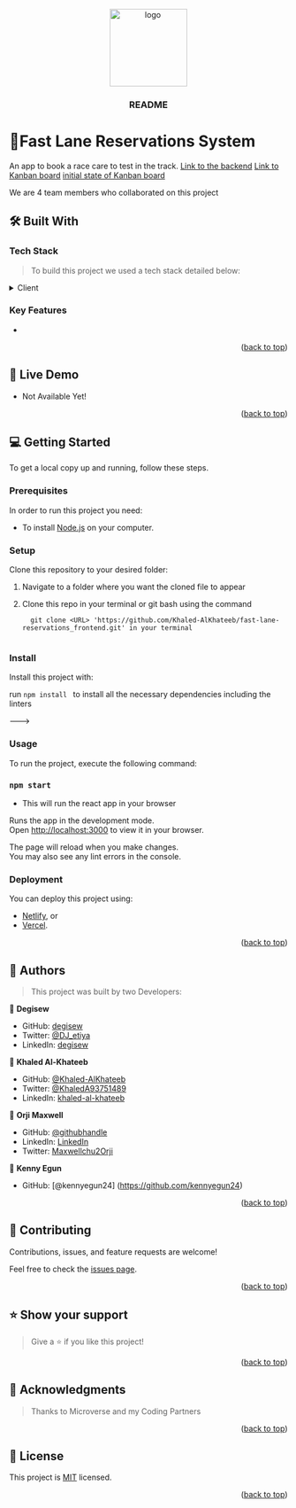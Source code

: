 <a id="readme-top"></a>

<div align="center">

  <img src="https://user-images.githubusercontent.com/108806646/203941212-a33b97da-6d84-4649-b763-4e8191c24805.png" alt="logo" width="140"  height="auto" />
  <br/>

<h3><b>README</b></h3>

</div>

# 📖Fast Lane Reservations System <a id="about-project"></a>

An app to book a race care to test in the track.
[Link to the backend](https://github.com/Khaled-AlKhateeb/fast-lane-reservation_backend)
[Link to Kanban board](https://github.com/users/Khaled-AlKhateeb/projects/1/views/1)
[initial state of Kanban board](https://drive.google.com/file/d/1LPhdzRAzrIWa33RCv5sKe1t3BbNt2Zgs/view?usp=sharing)

We are 4 team members who collaborated on this project

## 🛠 Built With <a id="built-with"></a>

### Tech Stack <a id="tech-stack"></a>

> To build this project we used a tech stack detailed below:

<details>
  <summary>Client</summary>
  <ul>
    <li><a href="https://reactjs.org/">React.js</a></li>
    <li><a href="https://redux.js.org/">Redux</a></li>
  </ul>
</details>

<!-- Features -->

### Key Features <a id="key-features"></a>

-

<p align="right">(<a href="#readme-top">back to top</a>)</p>

<!-- LIVE DEMO -->



## 🚀 Live Demo <a id="live-demo"></a>

- Not Available Yet!


<p align="right">(<a href="#readme-top">back to top</a>)</p>

<!-- GETTING STARTED -->

## 💻 Getting Started <a id="getting-started"></a>

To get a local copy up and running, follow these steps.

### Prerequisites

In order to run this project you need:

- To install [Node.js](https://nodejs.org/en/) on your computer.

### Setup

Clone this repository to your desired folder:

1. Navigate to a folder where you want the cloned file to appear

2. Clone this repo in your terminal or git bash using the command

   ```
     git clone <URL> 'https://github.com/Khaled-AlKhateeb/fast-lane-reservations_frontend.git' in your terminal
      
   ```

### Install

Install this project with:

run `npm install ` to install all the necessary dependencies including the linters

--->

### Usage

To run the project, execute the following command:

### `npm start`
- This will run the react app in your browser

Runs the app in the development mode.\
Open [http://localhost:3000](http://localhost:3000) to view it in your browser.

The page will reload when you make changes.\
You may also see any lint errors in the console.

### Deployment

You can deploy this project using:

- [Netlify](https://app.netlify.com), or
- [Vercel](https://vercel.com/).

<p align="right">(<a href="#readme-top">back to top</a>)</p>

<!-- AUTHORS -->

## 👥 Authors <a id="authors"></a>

> This project was built by two Developers:

👤 **Degisew**
- GitHub: [degisew](https://github.com/degisew)
- Twitter: [@DJ_etiya](https://twitter.com/Degisew-mengist)
- LinkedIn: [degisew](https://www.linkedin.com/in/degisew-mengist)

👤 **Khaled Al-Khateeb**
- GitHub: [@Khaled-AlKhateeb](https://github.com/Khaled-AlKhateeb)
- Twitter: [@KhaledA93751489](https://twitter.com/KhaledA93751489)
- LinkedIn: [khaled-al-khateeb](https://www.linkedin.com/in/khaled-al-khateeb-3a1013247/)

👤 **Orji Maxwell**
- GitHub: [@githubhandle](https://github.com/Maxwell011)
- LinkedIn: [LinkedIn](https://www.linkedin.com/in/chukwuemeka-maxwell/)
- Twitter: [Maxwellchu2Orji](https://Maxwellchu2Orji)

👤 **Kenny Egun**
- GitHub: [@kennyegun24] (https://github.com/kennyegun24)

<p align="right">(<a href="#readme-top">back to top</a>)</p>


<!-- CONTRIBUTING -->

## 🤝 Contributing <a id="contributing"></a>

Contributions, issues, and feature requests are welcome!

Feel free to check the [issues page](https://github.com/degisew/hello-react-front-end/issues/new).

<p align="right">(<a href="#readme-top">back to top</a>)</p>

<!-- SUPPORT -->

## ⭐️ Show your support <a id="support"></a>

> Give a ⭐ if you like this project!

<p align="right">(<a href="#readme-top">back to top</a>)</p>

<!-- ACKNOWLEDGEMENTS -->

## 🙏 Acknowledgments <a id="acknowledgements"></a>

> Thanks to Microverse and my Coding Partners

<p align="right">(<a href="#readme-top">back to top</a>)</p>

<!-- LICENSE -->

## 📝 License <a id="license"></a>

This project is [MIT](./LICENSE) licensed.


<p align="right">(<a href="#readme-top">back to top</a>)</p>
